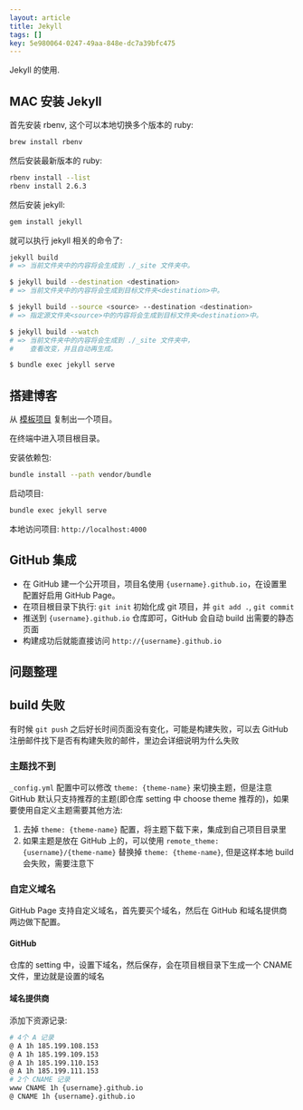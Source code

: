 ```yaml
---
layout: article
title: Jekyll
tags: []
key: 5e980064-0247-49aa-848e-dc7a39bfc475
---
```


Jekyll 的使用.

<!--more-->

## MAC 安装 Jekyll

首先安装 rbenv, 这个可以本地切换多个版本的 ruby:

```bash
brew install rbenv
```

然后安装最新版本的 ruby:

```bash
rbenv install --list
rbenv install 2.6.3
```

然后安装 jekyll:

```bash
gem install jekyll
```

就可以执行 jekyll 相关的命令了:

```bash
jekyll build
# => 当前文件夹中的内容将会生成到 ./_site 文件夹中。

$ jekyll build --destination <destination>
# => 当前文件夹中的内容将会生成到目标文件夹<destination>中。

$ jekyll build --source <source> --destination <destination>
# => 指定源文件夹<source>中的内容将会生成到目标文件夹<destination>中。

$ jekyll build --watch
# => 当前文件夹中的内容将会生成到 ./_site 文件夹中，
#    查看改变，并且自动再生成。

$ bundle exec jekyll serve
```

## 搭建博客

从 [模板项目](https://github.com/kitian616/jekyll-TeXt-theme/tree/master/test) 复制出一个项目。

在终端中进入项目根目录。

安装依赖包:

```bash
bundle install --path vendor/bundle
```

启动项目:

```bash
bundle exec jekyll serve
```

本地访问项目: `http://localhost:4000`

## GitHub 集成

* 在 GitHub 建一个公开项目，项目名使用 `{username}.github.io`，在设置里配置好启用 GitHub Page。
* 在项目根目录下执行: `git init` 初始化成 git 项目，并 `git add .`, `git commit`
* 推送到 `{username}.github.io` 仓库即可，GitHub 会自动 build 出需要的静态页面
* 构建成功后就能直接访问 `http://{username}.github.io`

## 问题整理

## build 失败

有时候 `git push` 之后好长时间页面没有变化，可能是构建失败，可以去 GitHub 注册邮件找下是否有构建失败的邮件，里边会详细说明为什么失败

### 主题找不到

`_config.yml` 配置中可以修改 `theme: {theme-name}` 来切换主题，但是注意 GitHub 默认只支持推荐的主题(即仓库 setting 中 choose theme 推荐的)，如果要使用自定义主题需要其他方法:

1. 去掉 `theme: {theme-name}` 配置，将主题下载下来，集成到自己项目目录里
2. 如果主题是放在 GitHub 上的，可以使用 `remote_theme: {username}/{theme-name}` 替换掉 `theme: {theme-name}`, 但是这样本地 build 会失败，需要注意下

### 自定义域名

GitHub Page 支持自定义域名，首先要买个域名，然后在 GitHub 和域名提供商两边做下配置。

#### GitHub

仓库的 setting 中，设置下域名，然后保存，会在项目根目录下生成一个 CNAME 文件，里边就是设置的域名

#### 域名提供商

添加下资源记录:

```bash
# 4个 A 记录
@ A 1h 185.199.108.153
@ A 1h 185.199.109.153
@ A 1h 185.199.110.153
@ A 1h 185.199.111.153
# 2个 CNAME 记录
www CNAME 1h {username}.github.io
@ CNAME 1h {username}.github.io
```
